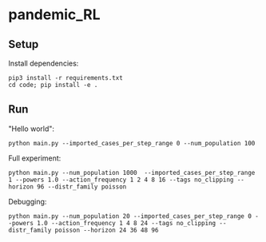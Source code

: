 # pandemic_RL

## Setup

Install dependencies:

```
pip3 install -r requirements.txt
cd code; pip install -e .
```

## Run

"Hello world":
```
python main.py --imported_cases_per_step_range 0 --num_population 100
```

Full experiment:
```
python main.py --num_population 1000  --imported_cases_per_step_range 1 --powers 1.0 --action_frequency 1 2 4 8 16 --tags no_clipping --horizon 96 --distr_family poisson
```

Debugging:
```
python main.py --num_population 20 --imported_cases_per_step_range 0 --powers 1.0 --action_frequency 1 4 8 24 --tags no_clipping --distr_family poisson --horizon 24 36 48 96
```
